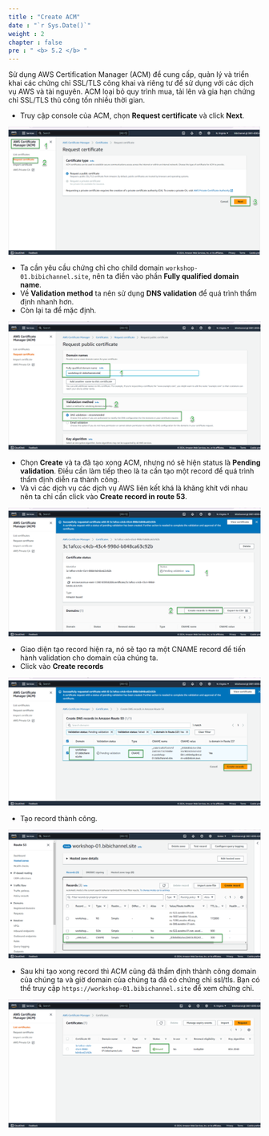 ```yaml
---
title : "Create ACM"
date : "`r Sys.Date()`"
weight : 2
chapter : false
pre : " <b> 5.2 </b> "
---
```


Sử dụng AWS Certification Manager (ACM) để cung cấp, quản lý và triển khai các chứng chỉ SSL/TLS công khai và riêng tư để sử dụng với các dịch vụ AWS và tài nguyên. ACM loại bỏ quy trình mua, tải lên và gia hạn chứng chỉ SSL/TLS thủ công tốn nhiều thời gian.

- Truy cập console của ACM, chọn **Request certificate** và click **Next**.

![IMAGE](/images/5-publicWebsite&Distribution/5.2-createACM/001-createACM.png)

- Ta cần yêu cầu chứng chỉ cho child domain `workshop-01.bibichannel.site`, nên ta điền vào phần **Fully qualified domain name**.
- Về **Validation method** ta nên sử dụng **DNS validation** để quá trình thẩm định nhanh hơn.
- Còn lại ta để mặc định.

![IMAGE](/images/5-publicWebsite&Distribution/5.2-createACM/002-createACM.png)

- Chọn **Create** và ta đã tạo xong ACM, nhưng nó sẽ hiện status là **Pending validation**. Điều cần làm tiếp theo là ta cần tạo một record để quá trình thẩm định diễn ra thành công.
- Và vì các dịch vụ các dịch vụ AWS liên kết khá là khăng khít với nhau nên ta chỉ cần click vào **Create record in route 53**.

![IMAGE](/images/5-publicWebsite&Distribution/5.2-createACM/003-createACM.png)

- Giao diện tạo record hiện ra, nó sẽ tạo ra một CNAME record để tiến hành validation cho domain của chúng ta.
- Click vào **Create records**

![IMAGE](/images/5-publicWebsite&Distribution/5.2-createACM/004-createACM.png)

- Tạo record thành công.

![IMAGE](/images/5-publicWebsite&Distribution/5.2-createACM/005-createACM.png)

- Sau khi tạo xong record thì ACM cũng đã thẩm định thành công domain của chúng ta và giờ domain của chúng ta đã có chứng chỉ ssl/tls. Bạn có thể truy cập `https://workshop-01.bibichannel.site` để xem chứng chỉ.

![IMAGE](/images/5-publicWebsite&Distribution/5.2-createACM/006-createACM.png)
